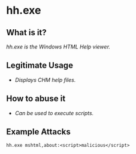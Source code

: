 # hh.exe
## What is it?
*hh.exe is the Windows HTML Help viewer.*

## Legitimate Usage
- *Displays CHM help files.*

## How to abuse it
- *Can be used to execute scripts.*

## Example Attacks
```
hh.exe mshtml,about:<script>malicious</script>
```

